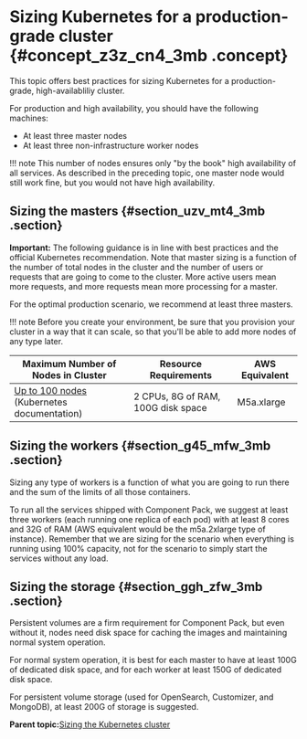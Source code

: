 # Sizing Kubernetes for a production-grade cluster {#concept_z3z_cn4_3mb .concept}

This topic offers best practices for sizing Kubernetes for a production-grade, high-availabliliy cluster.

For production and high availability, you should have the following machines:

-   At least three master nodes
-   At least three non-infrastructure worker nodes

!!! note
    This number of nodes ensures only "by the book" high availability of all services. As described in the preceding topic, one master node would still work fine, but you would not have high availability.

## Sizing the masters {#section_uzv_mt4_3mb .section}

**Important:** The following guidance is in line with best practices and the official Kubernetes recommendation. Note that master sizing is a function of the number of total nodes in the cluster and the number of users or requests that are going to come to the cluster. More active users mean more requests, and more requests mean more processing for a master.

For the optimal production scenario, we recommend at least three masters.

!!! note
    Before you create your environment, be sure that you provision your cluster in a way that it can scale, so that you'll be able to add more nodes of any type later.

|Maximum Number of Nodes in Cluster|Resource Requirements|AWS Equivalent|
|----------------------------------|---------------------|--------------|
|[Up to 100 nodes](https://kubernetes.io/docs/setup/best-practices/cluster-large/) \(Kubernetes documentation\)|2 CPUs, 8G of RAM, 100G disk space|M5a.xlarge|

## Sizing the workers {#section_g45_mfw_3mb .section}

Sizing any type of workers is a function of what you are going to run there and the sum of the limits of all those containers.

To run all the services shipped with Component Pack, we suggest at least three workers \(each running one replica of each pod\) with at least 8 cores and 32G of RAM \(AWS equivalent would be the m5a.2xlarge type of instance\). Remember that we are sizing for the scenario when everything is running using 100% capacity, not for the scenario to simply start the services without any load.

## Sizing the storage {#section_ggh_zfw_3mb .section}

Persistent volumes are a firm requirement for Component Pack, but even without it, nodes need disk space for caching the images and maintaining normal system operation.

For normal system operation, it is best for each master to have at least 100G of dedicated disk space, and for each worker at least 150G of dedicated disk space.

For persistent volume storage \(used for OpenSearch, Customizer, and MongoDB\), at least 200G of storage is suggested.

**Parent topic:**[Sizing the Kubernetes cluster](../install/cp_sizing_kubernetes_container.md)


